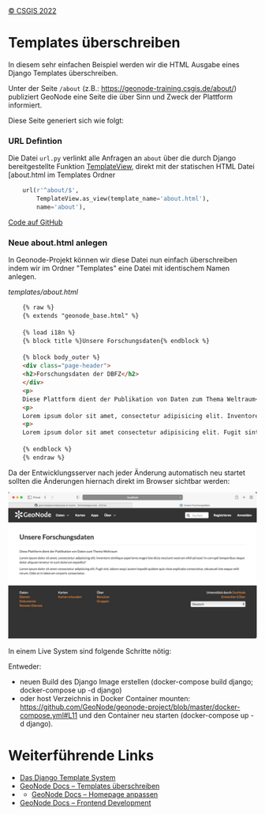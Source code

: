 <!-- the Menu -->
<link rel="stylesheet" media="all" href="../styles.css" />
<div id="logo"><a href="https://csgis.de">© CSGIS 2022</a></div>
<div id="menu"></div>
<div id="jumpMenu"></div>
<script src="../menu.js"></script>
<script src="../jumpmenu.js"></script>
<!-- the Menu -->


# Templates überschreiben

In diesem sehr einfachen Beispiel werden wir die HTML Ausgabe eines Django Templates überschreiben.

Unter der Seite `/about` (z.B.: https://geonode-training.csgis.de/about/) publiziert GeoNode eine Seite die über Sinn und Zweck der Plattform informiert.

Diese Seite generiert sich wie folgt:

### URL Defintion

Die Datei `url.py` verlinkt alle Anfragen an `about` über die durch Django bereitgestellte  Funktion [TemplateView](https://docs.djangoproject.com/en/4.1/topics/class-based-views/), direkt mit der statischen HTML Datei [about.html[](https://github.com/GeoNode/geonode/blob/4.0.x/geonode/templates/about.html) im Templates Ordner

```python
    url(r'^about/$',
        TemplateView.as_view(template_name='about.html'),
        name='about'),
```

[Code auf GitHub](https://github.com/GeoNode/geonode/blob/4.0.x/geonode/urls.py#L75-L77)

### Neue about.html anlegen

In Geonode-Projekt können wir diese Datei nun einfach überschreiben indem wir im Ordner "Templates" eine Datei mit identischem Namen anlegen. 

*templates/about.html*

```html
    {% raw %}
    {% extends "geonode_base.html" %}

    {% load i18n %}
    {% block title %}Unsere Forschungsdaten{% endblock %}

    {% block body_outer %}
    <div class="page-header">
    <h2>Forschungsdaten der DBFZ</h2>
    </div>
    <p>
    Diese Plattform dient der Publikation von Daten zum Thema Weltraum</p>
    <p>
    Lorem ipsum dolor sit amet, consectetur adipisicing elit. Inventore similique asperiores magni iste dicta nesciunt nostrum nihil ad esse! In corrupti temporibus neque dolor aliquam tenetur et sunt dolorum expedita?</p>
    <p>
    Lorem ipsum dolor sit amet consectetur adipisicing elit. Fugit sint, labore sequi autem impedit quidem quis vitae explicabo consectetur, obcaecati iste eaque velit rerum. Odio et in laborum corporis consectetur.</p>

    {% endblock %}
    {% endraw %}
```

Da der Entwicklungsserver nach jeder Änderung automatisch neu startet sollten die Änderungen hiernach direkt im Browser sichtbar werden:

![Überschriebene About Seite im Browser](images/about_override.jpeg)

In einem Live System sind folgende Schritte nötig:

Entweder:

- neuen Build des Django Image erstellen (docker-compose build django; docker-compose up -d django)
- oder host Verzeichnis in Docker Container mounten: https://github.com/GeoNode/geonode-project/blob/master/docker-compose.yml#L11 und den Container neu starten (docker-compose up -d django).

# Weiterführende Links

- [Das Django Template System](https://docs.djangoproject.com/en/4.1/topics/templates/)
- [GeoNode Docs – Templates überschreiben](https://docs.geonode.org/en/master/basic/theme/index.html#theming-your-geonode-project)
- - [GeoNode Docs – Homepage anpassen](https://docs.geonode.org/en/master/basic/theme/index.html#modify-geonode-homepage)
- [GeoNode Docs – Frontend Development](https://docs.geonode.org/en/master/contribute/frontend-development/index.html)